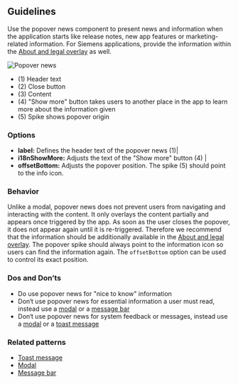## Guidelines

Use the popover news component to present news and information when the application starts like release notes, new app features or marketing-related information. For Siemens applications, provide the information within the [About and legal overlay](./about-and-legal.md) as well.

![Popover news](https://www.figma.com/design/wEptRgAezDU1z80Cn3eZ0o/iX-Pattern-Illustrations?type=design&node-id=1013-70517&mode=design&t=Ntzn8IlSOlPey8s5-11)

- (1) Header text
- (2) Close button
- (3) Content
- (4) "Show more" button takes users to another place in the app to learn more about the information given
- (5) Spike shows popover origin

### Options

- **label:** Defines the header text of the popover news (1)|
- **i18nShowMore:** Adjusts the text of the "Show more" button (4) |
- **offsetBottom:** Adjusts the popover position. The spike (5) should point to the info icon.

### Behavior

Unlike a modal, popover news does not prevent users from navigating and interacting with the content. It only overlays the content partially and appears once triggered by the app. As soon as the user closes the popover, it does not appear again until it is re-triggered. Therefore we recommend that the information should be additionally available in the [About and legal overlay](./about-and-legal.md). The popover spike should always point to the information icon so users can find the information again. The `offsetBottom` option can be used to control its exact position.

### Dos and Don’ts

- Do use popover news for "nice to know" information
- Don‘t use popover news for essential information a user must read, instead use a [modal](../modal.md) or a [message bar](../message-bar.mdx)
- Don‘t use popover news for system feedback or messages, instead use a [modal](../modal.md) or a [toast message](../toast.md)

### Related patterns

- [Toast message](../toast.md)
- [Modal](../modal.md)
- [Message bar](../message-bar.mdx)
